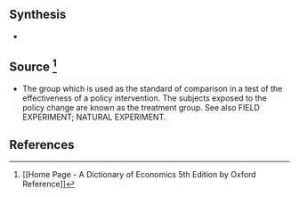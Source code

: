 ## Synthesis
- 
## Source [^1]
- The group which is used as the standard of comparison in a test of the effectiveness of a policy intervention. The subjects exposed to the policy change are known as the treatment group. See also FIELD EXPERIMENT; NATURAL EXPERIMENT.
## References

[^1]: [[Home Page - A Dictionary of Economics 5th Edition by Oxford Reference]]
